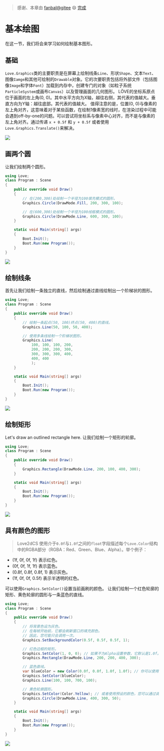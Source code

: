 > 感谢、本章由 [fanbal@gitee](https://gitee.com/fanbal)  :smile: [完成](https://gitee.com/endlesstravel/love2dCS/issues/I3R31K) 



# 基本绘图

在这一节，我们将会来学习如何绘制基本图形。

## 基础


`Love.Graphics`类的主要职责是在屏幕上绘制线条`Line`、形状`Shape`、文本`Text`、图像`Iamge`和其他可绘制的`Drawable`对象。它的次要职责包括将外部文件（包括图像`Image`和字体`Font`）加载到内存中，创建专门的对象（如粒子系统`ParticleSystem`或画布`Canvas`）以及管理画面的几何图形。
LÖVE的坐标系原点位于画面的左上角(0, 0)。其中水平方向为X轴，越往右侧，其代表的值越大。垂直方向为Y轴：越往底部。其代表的值越大。
值得注意的是，位置(0, 0)与像素的左上角对齐，这意味着对于某些函数，在绘制1像素宽的线时，在渲染过程中可能会遇到off-by-one的问题。可以尝试将坐标系与像素中心对齐，而不是与像素的左上角对齐。通过传递 `x + 0.5f` 和 `y + 0.5f` 或者使用`Love.Graphics.Translate()`来解决。
 

![](img/04-love-graphics-system.png)

## 画两个圆

让我们绘制两个圆形。

``` C#
using Love;
class Program : Scene
{
    public override void Draw()
    {
        // 在(200,300)处绘制一个半径为100填充模式的圆形。
        Graphics.Circle(DrawMode.Fill, 200, 300, 100);

        // 在(600,300)处绘制一个半径为100线框模式的圆形。
        Graphics.Circle(DrawMode.Line, 600, 300, 100);
    }

    static void Main(string[] args)
    {
        Boot.Init();
        Boot.Run(new Program());
    }
}
```

![](img/04-circle.png)

## 绘制线条

首先让我们绘制一条独立的直线，然后绘制通过直线绘制出一个阶梯状的图形。

```C#
using Love;
class Program : Scene
{
    public override void Draw()
    {
        // 绘制一条起点(50, 100)终点(50, 400)的直线。
        Graphics.Line(50, 100, 50, 400);

        // 使用多条线绘制一个阶梯状图形。
        Graphics.Line(
            100, 100, 100, 200,
            200, 200, 200, 300,
            300, 300, 300, 400,
            400, 400
            );
    }

    static void Main(string[] args)
    {
        Boot.Init();
        Boot.Run(new Program());
    }
}
```

![](img/04-line.png)

## 绘制矩形
Let's draw an outlined rectangle here.
让我们绘制一个矩形的轮廓。

``` C#
using Love;
class Program : Scene
{
    public override void Draw()
    {
        Graphics.Rectangle(DrawMode.Line, 200, 100, 400, 300);
    }

    static void Main(string[] args)
    {
        Boot.Init();
        Boot.Run(new Program());
    }
}
```

![](img/04-rect.png)

## 具有颜色的图形

> Love2dCS 使用介于`0.0f`与`1.0f`之间的`float`字段描述每个`Love.Color`结构中的RGBA部分（RGBA：Red、Green、Blue、Alpha）。举个例子：

+ (1f, 0f, 0f, 1f) 表示红色。
+ (0f, 0f, 1f, 1f) 表示蓝色。
+ (0.8f, 0.8f, 0.8f, 1) 表示灰色。
+ (1f, 0f, 0f, 0.5f) 表示半透明的红色。

可以使用`Graphics.SetColor()`设置当前画刷的颜色。
让我们绘制一个红色轮廓的矩形、黄色轮廓的圆形与一条蓝色的直线。

```C#
using Love;
class Program : Scene
{
    public override void Draw()
    {
        // 将背景色设为灰色。
        // 在每帧开始前，它都会刷新窗口的填充颜色。
        // 因此，您可能只会调用一次。
        Graphics.SetBackgroundColor(0.5f, 0.5f, 0.5f, 1);

        // 红色边框的矩形。
        Graphics.SetColor(1, 0, 0); // 如果不为Alpha设置参数，它默认是1.0f。
        Graphics.Rectangle(DrawMode.Line, 200, 200, 400, 300);

        // 蓝色直线。
        var blueColor = new Color(0.0f, 0.0f, 1.0f, 1.0f); // 你可以使用Color结构体来对其设置。
        Graphics.SetColor(blueColor);
        Graphics.Line(100, 100, 700, 100);

        // 黄色轮廓圆形。
        Graphics.SetColor(Color.Yellow); // 或者使用预设的颜色，您可以通过调用Color类型的静态字段获得更多预设颜色。
        Graphics.Circle(DrawMode.Line, 400, 300, 50);
    }

    static void Main(string[] args)
    {
        Boot.Init();
        Boot.Run(new Program());
    }
}
```

![](img/04-colored.png)

